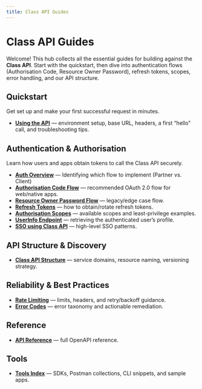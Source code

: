 ```yaml
---
title: Class API Guides
---
```


# Class API Guides

Welcome! This hub collects all the essential guides for building against the **Class API**. Start with the quickstart, then dive into authentication flows (Authorisation Code, Resource Owner Password), refresh tokens, scopes, error handling, and our API structure.

## Quickstart

Get set up and make your first successful request in minutes.

- **[Using the API](./class-api-structure.md)** — environment setup, base URL, headers, a first “hello” call, and troubleshooting tips.

## Authentication & Authorisation
Learn how users and apps obtain tokens to call the Class API securely.

- **[Auth Overview](./auth-overview.md)** — Identifying which flow to implement (Partner vs. Client)
- **[Authorisation Code Flow](./authorization-code-flow.md)** — recommended OAuth 2.0 flow for web/native apps.
- **[Resource Owner Password Flow](./resource-owner-password-flow.md)** — legacy/edge case flow.
- **[Refresh Tokens](./refresh-tokens.md)** — how to obtain/rotate refresh tokens.
- **[Authorisation Scopes](./authorisation-scopes.md)** — available scopes and least-privilege examples.
- **[UserInfo Endpoint](./userinfo-endpoint.md)** — retrieving the authenticated user’s profile.
- **[SSO using Class API](./sso-using-class-api.md)** — high-level SSO patterns.

## API Structure & Discovery

- **[Class API Structure](./class-api-structure.md)** — service domains, resource naming, versioning strategy.

## Reliability & Best Practices

- **[Rate Limiting](./rate-limiting.md)** — limits, headers, and retry/backoff guidance.
- **[Error Codes](./error-codes.md)** — error taxonomy and actionable remediation.

## Reference

- **[API Reference](../apis/accounting-reports-final.yaml)** — full OpenAPI reference.

## Tools

- **[Tools Index](../tools/)** — SDKs, Postman collections, CLI snippets, and sample apps.